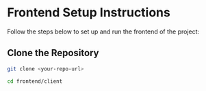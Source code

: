 # Frontend Setup Instructions

Follow the steps below to set up and run the frontend of the project:

## Clone the Repository

```bash
git clone <your-repo-url>

cd frontend/client

